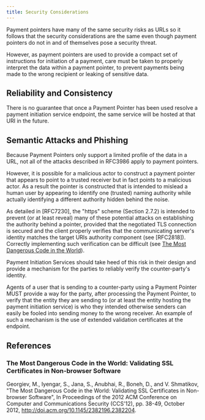 ```yaml
---
title: Security Considerations
---
```


Payment pointers have many of the same security risks as URLs so it follows that the security considerations are the same even though payment pointers do not in and of themselves pose a security threat.

However, as payment pointers are used to provide a compact set of instructions for initiation of a payment, care must be taken to properly interpret the data within a payment pointer, to prevent payments being made to the wrong recipient or leaking of sensitive data.

## Reliability and Consistency

There is no guarantee that once a Payment Pointer has been used resolve a payment initiation service endpoint, the same service will be hosted at that URI in the future.

## Semantic Attacks and Phishing

Because Payment Pointers only support a limited profile of the data in a URL, not all of the attacks described in RFC3986 apply to payment pointers.

However, it is possible for a malicious actor to construct a payment pointer that appears to point to a trusted receiver but in fact points to a malicious actor. As a result the pointer is constructed that is intended to mislead a human user by appearing to identify one (trusted) naming authority while actually identifying a different authority hidden behind the noise.

As detailed in [RFC7230], the "https" scheme (Section 2.7.2) is intended to prevent (or at least reveal) many of these potential attacks on establishing the authority behind a pointer, provided that the negotiated TLS connection is secured and the client properly verifies that the communicating server's identity matches the target URIs authority component (see [RFC2818]). Correctly implementing such verification can be difficult (see [The Most Dangerous Code in the World](#the-most-dangerous-code-in-the-world-validating-ssl-certificates-in-non-browser-software)).

Payment Initiation Services should take heed of this risk in their design and provide a mechanism for the parties to reliably verify the counter-party's identity.

Agents of a user that is sending to a counter-party using a Payment Pointer MUST provide a way for the party, after processing the Payment Pointer, to verify that the entity they are sending to (or at least the entity hosting the payment initiation service) is who they intended otherwise senders can easily be fooled into sending money to the wrong receiver. An example of such a mechanism is the use of extended validation certificates at the endpoint.

## References

### The Most Dangerous Code in the World: Validating SSL Certificates in Non-browser Software

Georgiev, M., Iyengar, S., Jana, S., Anubhai, R., Boneh, D., and V. Shmatikov,
"The Most Dangerous Code in the World: Validating SSL Certificates in Non-browser Software",
In Proceedings of the 2012 ACM Conference on Computer and Communications Security (CCS'12), pp. 38-49, October 2012,
<http://doi.acm.org/10.1145/2382196.2382204>.
